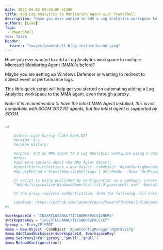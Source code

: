 ```yaml
---
date: 2021-06-13 00:00:00 +1200
title: Add Log Analytics to Monitoring Agent with PowerShell
description: "Have you ever wanted to add a Log Analytics workspace to multiple Microsoft Monitoring Agent MMA 's before?"
authors: [Luke]
Tags:
 - PowerShell
toc: false
header:
  teaser: "images/powershell-blog-feature-banner.png"
---
```

Have you ever wanted to add a Log Analytics workspace to multiple Microsoft Monitoring Agent (MMA)'s before? 

Maybe you are setting up Windows Defender or wanting to redirect to collect event or performance logs. 

This little quick script will help get you started on automating adding a Log Analytics workspace to the MMA agent, even through a proxy.

_Note:  It is recommended to have the latest MMA Agent installed, this is not compatible with SCOM 2012 R2 agents, but the latest agent is supported by SCOM._

```powershell title="Add_LogAnalyticsWorkspace.ps1"

<#

    Author: Luke Murray (Luke.Geek.NZ)
    Version: 0.1
    Version History:

    Purpose: Add an MMA agent to a Log Analytics workspace using a proxy with no user authentication.
    Notes:
    Find more options about the MMA Agent Object:
    #$healthServiceSettings = New-Object -ComObject 'AgentConfigManager.MgmtSvcCfg'
    #$proxyMethod = $healthServiceSettings | Get-Member -Name 'SetProxyInfo'

    If script is being published by Configuration as a package, create a Command Line installer:
    "%Windir%\sysnative\WindowsPowerShell\v1.0\powershell.exe" -ExecutionPolicy Bypass -Command  .\Add_LogAnalyticsWorkspace.ps1

    If the proxy requires authentication, then the following null entries need to be replaced with user,password: $mma.SetProxyInfo("$proxy","$null","$null"). If you aren't using a proxy then you can remove the entire mma.SetProxyInfo line.

    Location: https://github.com/lukemurraynz/PowerOfTheShell/blob/master/OperationsMgr/Add_LogAnalyticsWorkspace.ps1
#>

$workspaceId = "INSERTLOGANALYTICSWORKSPACEIDHERE"
$workspaceKey = "INSERTLOGANALYTICSWORKSPACEKEY"
$proxy = 'ProxyIP:PORT'
$mma = New-Object -ComObject 'AgentConfigManager.MgmtSvcCfg'
$mma.AddCloudWorkspace($workspaceId, $workspaceKey)
$mma.SetProxyInfo("$proxy","$null","$null")
$mma.ReloadConfiguration()

```
